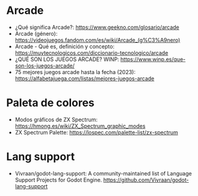 
# Arcade

* ¿Qué significa Arcade?: https://www.geekno.com/glosario/arcade
* Arcade (género): https://videojuegos.fandom.com/es/wiki/Arcade_(g%C3%A9nero)
* Arcade - Qué es, definición y concepto: https://muytecnologicos.com/diccionario-tecnologico/arcade
* ¿QUÉ SON LOS JUEGOS ARCADE? WINP: https://www.winp.es/que-son-los-juegos-arcade/
* 75 mejores juegos arcade hasta la fecha (2023): https://alfabetajuega.com/listas/mejores-juegos-arcade

# Paleta de colores

* Modos gráficos de ZX Spectrum: https://hmong.es/wiki/ZX_Spectrum_graphic_modes
* ZX Spectrum Palette: https://lospec.com/palette-list/zx-spectrum

# Lang support

* Vivraan/godot-lang-support: A community-maintained list of Language Support Projects for Godot Engine.
https://github.com/Vivraan/godot-lang-support
